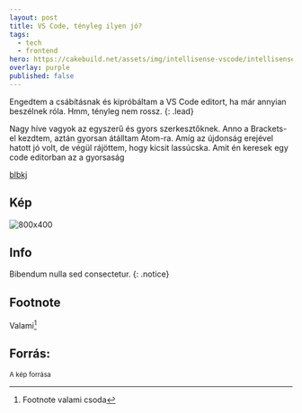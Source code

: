 ```yaml
---
layout: post
title: VS Code, tényleg ilyen jó?
tags:
  - tech
  - frontend
hero: https://cakebuild.net/assets/img/intellisense-vscode/intellisense-vscode.png
overlay: purple
published: false
---
```

Engedtem a csábításnak és kipróbáltam a VS Code editort, ha már annyian beszélnek róla. Hmm, tényleg nem rossz.
{: .lead}
<!--break-->

Nagy híve vagyok az egyszerű és gyors szerkesztőknek. Anno a Brackets-el kezdtem, aztán gyorsan átálltam Atom-ra. Amíg az újdonság erejével hatott jó volt, de végül rájöttem, hogy kicsit lassúcska.
Amit én keresek egy code editorban az a gyorsaság 

<a href="" target="_blank">blbkj</a>

## Kép
![800x400](https://soma.shoprenter.hu/custom/soma/image/data/liquid.jpg "liquid mukodese")

## Info
Bibendum nulla sed consectetur.
{: .notice}

## Footnote
Valami[^1]

## Forrás:
<sub>A kép forrása</sub>

[^1]: Footnote valami csoda